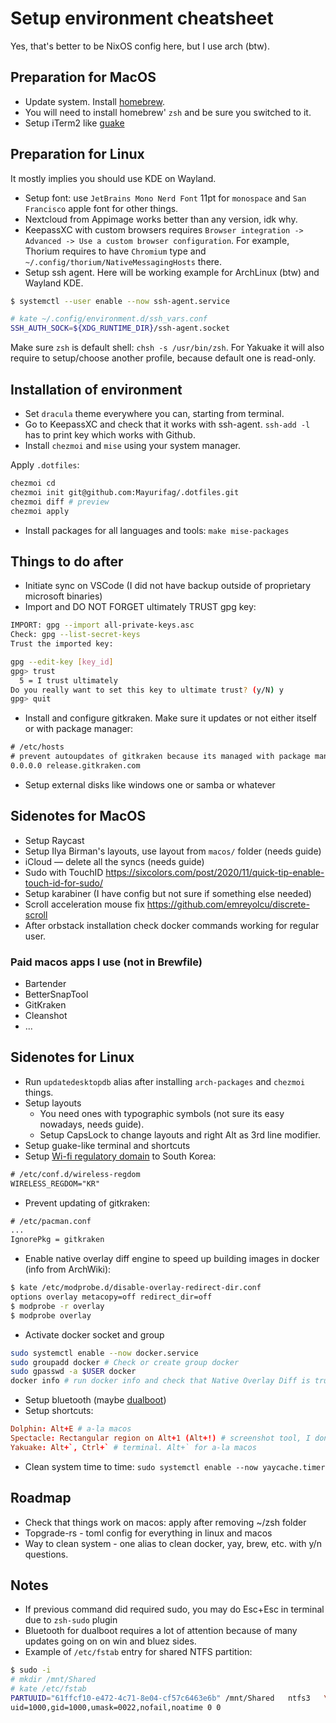 # Setup environment cheatsheet

Yes, that's better to be NixOS config here, but I use arch (btw).

## Preparation for MacOS

* Update system. Install [homebrew](https://brew.sh/).
* You will need to install homebrew' `zsh` and be sure you switched to it.
* Setup iTerm2 like [guake](https://stackoverflow.com/questions/30850430/iterm2-hide-show-like-guake)

## Preparation for Linux

It mostly implies you should use KDE on Wayland.

* Setup font: use `JetBrains Mono Nerd Font` 11pt for `monospace` and
  `San Francisco` apple font for other things.
* Nextcloud from Appimage works better than any version, idk why.
* KeepassXC with custom browsers requires
  `Browser integration -> Advanced -> Use a custom browser configuration`.
  For example, Thorium requires to have `Chromium` type and
  `~/.config/thorium/NativeMessagingHosts` there.
* Setup ssh agent. Here will be working example for ArchLinux (btw) and Wayland KDE.

```bash
$ systemctl --user enable --now ssh-agent.service

# kate ~/.config/environment.d/ssh_vars.conf
SSH_AUTH_SOCK=${XDG_RUNTIME_DIR}/ssh-agent.socket
```

Make sure `zsh` is default shell: `chsh -s /usr/bin/zsh`. For Yakuake it will
also require to setup/choose another profile, because default one is read-only.

## Installation of environment

* Set `dracula` theme everywhere you can, starting from terminal.
* Go to KeepassXC and check that it works with ssh-agent. `ssh-add -l` has to
  print key which works with Github.
* Install `chezmoi` and `mise` using your system manager.

Apply `.dotfiles`:

```bash
chezmoi cd
chezmoi init git@github.com:Mayurifag/.dotfiles.git
chezmoi diff # preview
chezmoi apply
```

* Install packages for all languages and tools: `make mise-packages`

## Things to do after

* Initiate sync on VSCode (I did not have backup outside of proprietary
  microsoft binaries)
* Import and DO NOT FORGET ultimately TRUST gpg key:

```bash
IMPORT: gpg --import all-private-keys.asc
Check: gpg --list-secret-keys
Trust the imported key:

gpg --edit-key [key_id]
gpg> trust
  5 = I trust ultimately
Do you really want to set this key to ultimate trust? (y/N) y
gpg> quit
```

* Install and configure gitkraken. Make sure it updates or not either itself
  or with package manager:

```txt
# /etc/hosts
# prevent autoupdates of gitkraken because its managed with package manager
0.0.0.0 release.gitkraken.com
```

* Setup external disks like windows one or samba or whatever

## Sidenotes for MacOS

* Setup Raycast
* Setup Ilya Birman's layouts, use layout from `macos/` folder (needs guide)
* iCloud — delete all the syncs (needs guide)
* Sudo with TouchID <https://sixcolors.com/post/2020/11/quick-tip-enable-touch-id-for-sudo/>
* Setup karabiner (I have config but not sure if something else needed)
* Scroll acceleration mouse fix <https://github.com/emreyolcu/discrete-scroll>
* After orbstack installation check docker commands working for regular user.

### Paid macos apps I use (not in Brewfile)

* Bartender
* BetterSnapTool
* GitKraken
* Cleanshot
* ...

## Sidenotes for Linux

* Run `updatedesktopdb` alias after installing `arch-packages` and `chezmoi` things.
* Setup layouts
  * You need ones with typographic symbols (not sure its easy nowadays, needs guide).
  * Setup CapsLock to change layouts and right Alt as 3rd line modifier.
* Setup guake-like terminal and shortcuts
* Setup [Wi-fi regulatory domain](https://wiki.cachyos.org/configuration/post_install_setup/#configure-wi-fi-regulatory-domain)
  to South Korea:

```txt
# /etc/conf.d/wireless-regdom
WIRELESS_REGDOM="KR"
```

* Prevent updating of gitkraken:

```txt
# /etc/pacman.conf
...
IgnorePkg = gitkraken
```

* Enable native overlay diff engine to speed up building images in docker
  (info from ArchWiki):

```bash
$ kate /etc/modprobe.d/disable-overlay-redirect-dir.conf
options overlay metacopy=off redirect_dir=off
$ modprobe -r overlay
$ modprobe overlay
```

* Activate docker socket and group

```bash
sudo systemctl enable --now docker.service
sudo groupadd docker # Check or create group docker
sudo gpasswd -a $USER docker
docker info # run docker info and check that Native Overlay Diff is true
```

* Setup bluetooth (maybe
  [dualboot](https://konfekt.github.io/blog/2023/05/21/bluetooth-sync-keys-windows-linux-dualboot#low-energy-devices))
* Setup shortcuts:

```conf
Dolphin: Alt+E # a-la macos
Spectacle: Rectangular region on Alt+1 (Alt+!) # screenshot tool, I dont think I need other functions
Yakuake: Alt+`, Ctrl+` # terminal. Alt+` for a-la macos
```

* Clean system time to time: `sudo systemctl enable --now yaycache.timer`

## Roadmap

* Check that things work on macos: apply after removing ~/zsh folder
* Topgrade-rs - toml config for everything in linux and macos
* Way to clean system - one alias to clean docker, yay, brew, etc. with y/n questions.

## Notes

* If previous command did required sudo, you may do Esc+Esc in terminal due to
  `zsh-sudo` plugin
* Bluetooth for dualboot requires a lot of attention because of many updates
  going on on win and bluez sides.
* Example of `/etc/fstab` entry for shared NTFS partition:

```bash
$ sudo -i
# mkdir /mnt/Shared
# kate /etc/fstab
PARTUUID="61ffcf10-e472-4c71-8e04-cf57c6463e6b" /mnt/Shared   ntfs3   \
uid=1000,gid=1000,umask=0022,nofail,noatime 0 0
```
